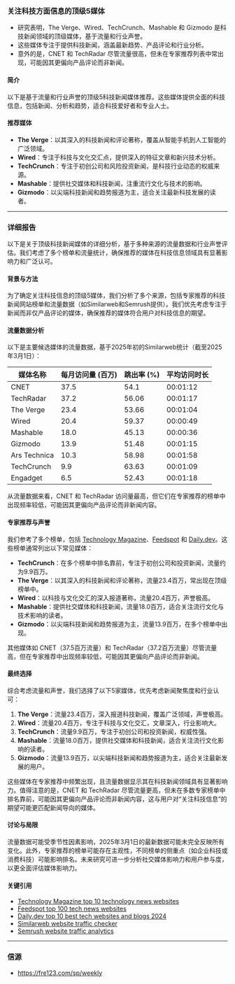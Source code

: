 ### 关注科技方面信息的顶级5媒体

- 研究表明，The Verge、Wired、TechCrunch、Mashable 和 Gizmodo 是科技新闻领域的顶级媒体，基于流量和行业声誉。
- 这些媒体专注于提供科技新闻，涵盖最新趋势、产品评论和行业分析。
- 意外的是，CNET 和 TechRadar 尽管流量很高，但未在专家推荐列表中常出现，可能因其更偏向产品评论而非新闻。

#### 简介
以下是基于流量和行业声誉的顶级5科技新闻媒体推荐。这些媒体提供全面的科技信息，包括新闻、分析和趋势，适合科技爱好者和专业人士。

#### 推荐媒体
- **The Verge**：以其深入的科技新闻和评论著称，覆盖从智能手机到人工智能的广泛领域。
- **Wired**：专注于科技与文化交汇点，提供深入的特征文章和新兴技术分析。
- **TechCrunch**：专注于初创公司和风险投资新闻，是科技行业动态的权威来源。
- **Mashable**：提供社交媒体和科技新闻，注重流行文化与技术的影响。
- **Gizmodo**：以尖端科技新闻和趋势报道为主，适合关注最新科技发展的读者。

---

### 详细报告

以下是关于顶级科技新闻媒体的详细分析，基于多种来源的流量数据和行业声誉评估。我们考虑了多个榜单和流量统计，确保推荐的媒体在科技信息领域具有显著影响力和广泛认可。

#### 背景与方法
为了确定关注科技信息的顶级5媒体，我们分析了多个来源，包括专家推荐的科技新闻网站榜单和流量数据（如Similarweb和Semrush提供）。我们优先考虑专注于新闻而非仅产品评论的媒体，确保推荐的媒体符合用户对科技信息的期望。

#### 流量数据分析
以下是主要候选媒体的流量数据，基于2025年初的Similarweb统计（截至2025年3月1日）：

| 媒体名称   | 每月访问量 (百万) | 跳出率 (%) | 平均访问时长 |
|------------|-------------------|------------|--------------|
| CNET       | 37.5              | 54.1       | 00:01:12     |
| TechRadar  | 37.2              | 56.06      | 00:01:17     |
| The Verge  | 23.4              | 53.66      | 00:01:04     |
| Wired      | 20.4              | 59.37      | 00:00:49     |
| Mashable   | 18.0              | 45.13      | 00:00:36     |
| Gizmodo    | 13.9              | 51.48      | 00:01:15     |
| Ars Technica| 10.3              | 58.98      | 00:01:58     |
| TechCrunch | 9.9               | 63.63      | 00:01:09     |
| Engadget   | 6.5               | 52.43      | 00:01:18     |

从流量数据来看，CNET 和 TechRadar 访问量最高，但它们在专家推荐的榜单中出现频率较低，可能因其更偏向产品评论而非新闻内容。

#### 专家推荐与声誉
我们参考了多个榜单，包括 [Technology Magazine](https://technologymagazine.com/top10/top-10-technology-news-websites)、[Feedspot](https://news.feedspot.com/tech_news_websites/) 和 [Daily.dev](https://daily.dev/blog/top-10-best-tech-websites-and-blogs-2024)。这些榜单通常列出以下常见媒体：

- **TechCrunch**：在多个榜单中排名靠前，专注于初创公司和投资新闻，流量约为9.9百万。
- **The Verge**：以其深入的科技新闻和评论著称，流量23.4百万，常出现在顶级榜单中。
- **Wired**：以科技与文化交汇的深入报道著称，流量20.4百万，声誉极高。
- **Mashable**：提供社交媒体和科技新闻，流量18.0百万，适合关注流行文化与技术影响的读者。
- **Gizmodo**：以尖端科技新闻和趋势报道为主，流量13.9百万，在多个榜单中出现。

其他媒体如 CNET（37.5百万流量）和 TechRadar（37.2百万流量）尽管流量高，但在专家推荐中出现频率较低，可能因其更偏向产品评论而非新闻。

#### 最终选择
综合考虑流量和声誉，我们选择了以下5家媒体，优先考虑新闻聚焦度和行业认可：

1. **The Verge**：流量23.4百万，深入报道科技新闻，覆盖广泛领域，声誉极高。
2. **Wired**：流量20.4百万，专注于科技与文化交汇，文章深入，行业影响大。
3. **TechCrunch**：流量9.9百万，专注于初创公司和投资新闻，权威性强。
4. **Mashable**：流量18.0百万，提供社交媒体和科技新闻，适合关注流行文化影响的读者。
5. **Gizmodo**：流量13.9百万，以尖端科技新闻和趋势报道为主，适合关注最新发展的用户。

这些媒体在专家推荐中频繁出现，且流量数据显示其在科技新闻领域具有显著影响力。值得注意的是，CNET 和 TechRadar 尽管流量更高，但未在多数专家榜单中排名靠前，可能因其更偏向产品评论而非新闻内容，这与用户对“关注科技信息”的期望可能更匹配新闻导向的媒体。

#### 讨论与局限
流量数据可能受季节性因素影响，2025年3月1日的最新数据可能未完全反映所有变化。此外，专家推荐的榜单可能存在主观性，不同榜单的侧重点（如企业科技或消费科技）可能影响排名。未来研究可进一步分析社交媒体影响力和用户参与度，以更全面评估媒体影响力。

#### 关键引用
- [Technology Magazine top 10 technology news websites](https://technologymagazine.com/top10/top-10-technology-news-websites)
- [Feedspot top 100 tech news websites](https://news.feedspot.com/tech_news_websites/)
- [Daily.dev top 10 best tech websites and blogs 2024](https://daily.dev/blog/top-10-best-tech-websites-and-blogs-2024)
- [Similarweb website traffic checker](https://www.similarweb.com/website/)
- [Semrush website traffic analytics](https://www.semrush.com/website/)


-------
### 信源 
- https://fre123.com/sp/weekly

